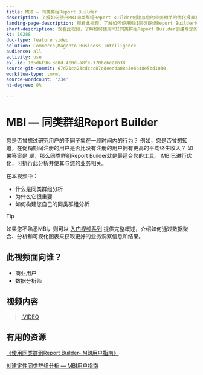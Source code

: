 ```yaml
---
title: MBI — 同类群组Report Builder
description: 了解如何使用MBI同类群组Report Builder创建与您的业务相关的优化报表和分析。
landing-page-description: 观看此视频，了解如何使用MBI同类群组Report Builder创建与您的业务相关的优化报表和分析。
short-description: 观看此视频，了解如何使用MBI同类群组Report Builder创建与您的业务相关的优化报表和分析。
kt: 10288
doc-type: feature video
solution: Commerce,Magento Business Intelligence
audience: all
activity: use
exl-id: 1d5d6f96-3e0d-4c0d-a8fe-370be6ea1b38
source-git-commit: 67d21ca23cdccc87cdeed4a08a3ebb48e5bd1030
workflow-type: tm+mt
source-wordcount: '234'
ht-degree: 0%

---
```


# MBI — 同类群组Report Builder

您是否曾想过研究用户的不同子集在一段时间内的行为？ 例如，您是否曾想知道，在促销期间注册的用户是否比没有注册的用户拥有更高的平均终生收入？ 如果答案是 _是_，那么同类群组Report Builder就是最适合您的工具。 MBI已进行优化，可执行此分析并使其与您的业务相关。

在本视频中：

- 什么是同类群组分析
- 为什么它很重要
- 如何构建您自己的同类群组分析

>[!TIP]
>
>如果您不熟悉MBI，则可以 [入门视频系列](1-overview.md) 提供完整概述，介绍如何通过数据聚合、分析和可视化图表来获取更好的业务洞察信息和结果。

## 此视频面向谁？

- 商业用户
- 数据分析师

## 视频内容

>[!VIDEO](https://video.tv.adobe.com/v/342407?quality=12&learn=on)

## 有用的资源

[《使用同类群组Report Builder- MBI用户指南》](https://experienceleague.adobe.com/docs/commerce-business-intelligence/mbi/analyze/sql/cohort-rpt-bldr.html)

[创建定性同类群组分析 — MBI用户指南](https://experienceleague.adobe.com/docs/commerce-business-intelligence/mbi/analyze/sql/create-qual-cohort-analysis.html)
